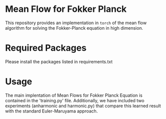# Mean Flow for Fokker Planck
This repository provides an implementation in ``torch`` of the mean flow algorithm for solving the Fokker-Planck equation in high dimension. 



# Required Packages
Please install the packages listed in requirements.txt


# Usage

The main implentation of Mean Flows for Fokker Planck Equation is contained in the 'training.py' file. Additionally, we have included two experiments (anharmonic and harmonic.py) that compare this learned result with the standard Euler-Maruyama approach. 
